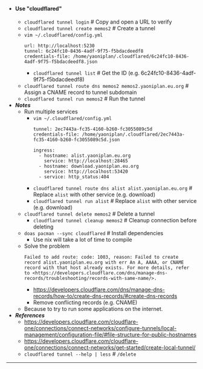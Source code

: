 - #### Use "cloudflared" 
    - `cloudflared tunnel login` # Copy and open a URL to verify
    - `cloudflared tunnel create memos2` # Create a tunnel
    - `vim ~/.cloudflared/config.yml`
      ```
      url: http://localhost:5230
      tunnel: 6c24fc10-8436-4adf-9f75-f5bdacdeedf8
      credentials-file: /home/yaoniplan/.cloudflared/6c24fc10-8436-4adf-9f75-f5bdacdeedf8.json
      ```
        - `cloudflared tunnel list` # Get the ID (e.g. 6c24fc10-8436-4adf-9f75-f5bdacdeedf8)
    - `cloudflared tunnel route dns memos2 memos2.yaoniplan.eu.org` # Assign a CNAME record to tunnel subdomain
    - `cloudflared tunnel run memos2` # Run the tunnel
- ***Notes***
    - Run multiple services
        - `vim ~/.cloudflared/config.yml`
          ```
          tunnel: 2ec7443a-fc35-4160-b260-fc3055089c5d
          credentials-file: /home/yaoniplan/.cloudflared/2ec7443a-fc35-4160-b260-fc3055089c5d.json
          
          ingress:
            - hostname: alist.yaoniplan.eu.org
              service: http://localhost:28465
            - hostname: download.yaoniplan.eu.org
              service: http://localhost:53420
            - service: http_status:404
          ```
        - `cloudflared tunnel route dns alist alist.yaoniplan.eu.org` # Replace `alist` with other service (e.g. download)
        - `cloudflared tunnel run alist` # Replace `alist` with other service (e.g. download)
    - `cloudflared tunnel delete memos2` # Delete a tunnel
        - `cloudflared tunnel cleanup memos2` # Cleanup connection before deleting
    - `doas pacman --sync cloudflared` # Install dependencies
        - Use nix will take a lot of time to compile
    - Solve the problem
      ```
      Failed to add route: code: 1003, reason: Failed to create record alist.yaoniplan.eu.org with err An A, AAAA, or CNAME record with that host already exists. For more details, refer to <https://developers.cloudflare.com/dns/manage-dns-records/troubleshooting/records-with-same-name/>.
      ```
        - https://developers.cloudflare.com/dns/manage-dns-records/how-to/create-dns-records/#create-dns-records
        - Remove conflicting records (e.g. CNAME)
    - Because to try to run some applications on the internet.
- ***References***
    - https://developers.cloudflare.com/cloudflare-one/connections/connect-networks/configure-tunnels/local-management/configuration-file/#file-structure-for-public-hostnames
    - https://developers.cloudflare.com/cloudflare-one/connections/connect-networks/get-started/create-local-tunnel/
    - `cloudflared tunnel --help | less` # `/delete`
- ---

